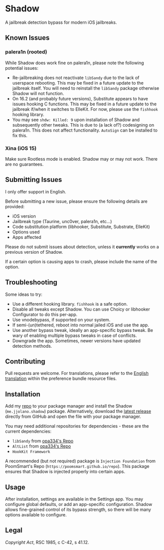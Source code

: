 # Shadow

A jailbreak detection bypass for modern iOS jailbreaks.

## Known Issues

### palera1n (rooted)

While Shadow does work fine on palera1n, please note the following potential issues:

* Re-jailbreaking does not reactivate `libSandy` due to the lack of userspace rebooting. This may be fixed in a future update to the jailbreak itself. You will need to reinstall the `libSandy` package otherwise Shadow will not function.
* On 16.2 (and probably future versions), Substitute appears to have issues hooking C functions. This may be fixed in a future update to the jailbreak if/when it switches to ElleKit. For now, please use the `fishhook` hooking library.
* You may see `shdw: Killed: 9` upon installation of Shadow and subsequently other tweaks. This is due to (a lack of?) codesigning on palera1n. This does not affect functionality. `AutoSign` can be installed to fix this.

### Xina (iOS 15)

Make sure Rootless mode is enabled. Shadow may or may not work. There are no guarantees.

## Submitting Issues

I only offer support in English.

Before submitting a new issue, please ensure the following details are provided:

* iOS version
* Jailbreak type (Taurine, unc0ver, palera1n, etc...)
* Code substitution platform (libhooker, Substitute, Substrate, ElleKit)
* Options used
* Apps affected

Please do not submit issues about detection, unless it **currently** works on a previous version of Shadow.

If a certain option is causing apps to crash, please include the name of the option.

## Troubleshooting

Some ideas to try:

* Use a different hooking library. `fishhook` is a safe option.
* Disable all tweaks except Shadow. You can use Choicy or libhooker Configurator to do this per-app.
* Use vnodebypass, if supported on your system.
* If semi-(un)tethered, reboot into normal jailed iOS and use the app.
* Use another bypass tweak, ideally an app-specific bypass tweak. Be wary of enabling multiple bypass tweaks in case of conflicts.
* Downgrade the app. Sometimes, newer versions have updated detection methods.

## Contributing

Pull requests are welcome. For translations, please refer to the [English translation](ShadowSettings.bundle/Resources/en.lproj/) within the preference bundle resource files.

## Installation

Add my [repo](https://ios.jjolano.me) to your package manager and install the Shadow (`me.jjolano.shadow`) package. Alternatively, download the [latest release](https://github.com/jjolano/shadow/releases/latest) directly from GitHub and open the file with your package manager.

You may need additional repositories for dependencies - these are the current dependencies:

* `libSandy` from [opa334's Repo](https://opa334.github.io)
* `AltList` from [opa334‘s Repo](https://opa334.github.io)
* `HookKit Framework`

A recommended (but not required) package is `Injection Foundation` from PoomSmart's Repo (`https://poomsmart.github.io/repo`). This package ensures that Shadow is injected properly into certain apps.

## Usage

After installation, settings are available in the Settings app. You may configure global defaults, or add an app-specific configuration. Shadow allows fine-grained control of its bypass strength, so there will be many options available to configure.

## Legal

*Copyright Act*, RSC 1985, c C-42, s 41.12.
